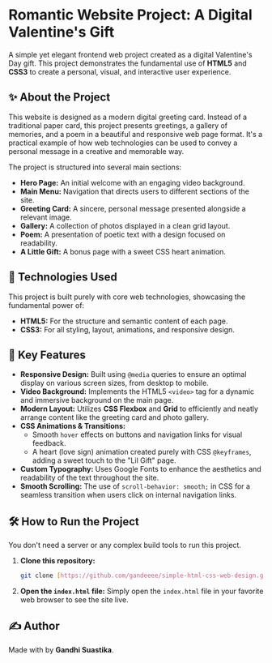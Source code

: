 # Romantic Website Project: A Digital Valentine's Gift

A simple yet elegant frontend web project created as a digital Valentine's Day gift. This project demonstrates the fundamental use of **HTML5** and **CSS3** to create a personal, visual, and interactive user experience.



## ✨ About the Project

This website is designed as a modern digital greeting card. Instead of a traditional paper card, this project presents greetings, a gallery of memories, and a poem in a beautiful and responsive web page format. It's a practical example of how web technologies can be used to convey a personal message in a creative and memorable way.

The project is structured into several main sections:
* **Hero Page:** An initial welcome with an engaging video background.
* **Main Menu:** Navigation that directs users to different sections of the site.
* **Greeting Card:** A sincere, personal message presented alongside a relevant image.
* **Gallery:** A collection of photos displayed in a clean grid layout.
* **Poem:** A presentation of poetic text with a design focused on readability.
* **A Little Gift:** A bonus page with a sweet CSS heart animation.

## 🚀 Technologies Used

This project is built purely with core web technologies, showcasing the fundamental power of:

* **HTML5:** For the structure and semantic content of each page.
* **CSS3:** For all styling, layout, animations, and responsive design.

## 🌟 Key Features

* **Responsive Design:** Built using `@media` queries to ensure an optimal display on various screen sizes, from desktop to mobile.
* **Video Background:** Implements the HTML5 `<video>` tag for a dynamic and immersive background on the main page.
* **Modern Layout:** Utilizes **CSS Flexbox** and **Grid** to efficiently and neatly arrange content like the greeting card and photo gallery.
* **CSS Animations & Transitions:**
    * Smooth `hover` effects on buttons and navigation links for visual feedback.
    * A heart (love sign) animation created purely with CSS `@keyframes`, adding a sweet touch to the "Lil Gift" page.
* **Custom Typography:** Uses Google Fonts to enhance the aesthetics and readability of the text throughout the site.
* **Smooth Scrolling:** The use of `scroll-behavior: smooth;` in CSS for a seamless transition when users click on internal navigation links.

## 🛠️ How to Run the Project

You don't need a server or any complex build tools to run this project.

1.  **Clone this repository:**
    ```bash
    git clone [https://github.com/gandeeee/simple-html-css-web-design.git](https://github.com/gandeeee/simple-html-css-web-design.git)
    ```
2.  **Open the `index.html` file:**
    Simply open the `index.html` file in your favorite web browser to see the site live.

## ✍️ Author

Made with <i class="fa fa-heart"></i> by **Gandhi Suastika**.
